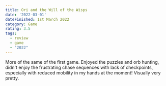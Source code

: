 ```yaml
---
title: Ori and the Will of the Wisps
date: '2022-03-01'
dateFinished: 1st March 2022
category: Game
rating: 3.5
tags:
  - review
  - game
  - "2022"
---
```


More of the same of the first game. Enjoyed the puzzles and orb hunting, didn't enjoy the frustrating chase sequences with lack of checkpoints, especially with reduced mobility in my hands at the moment! Visually very pretty.